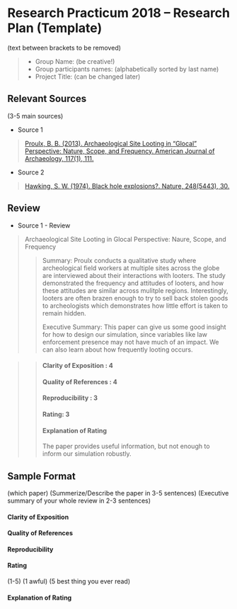 # Research Practicum 2018 – Research Plan (Template)
(text between brackets to be removed)

> * Group Name: (be creative!)
> * Group participants names: (alphabetically sorted by last name)
> * Project Title: (can be changed later)

## Relevant Sources

(3-5 main sources)
* Source 1
> [Proulx, B. B. (2013). Archaeological Site Looting in “Glocal” Perspective: Nature, Scope, and Frequency. American Journal of  Archaeology, 117(1), 111.](/relevant_papers/proulx.pdf)

* Source 2
> [Hawking, S. W. (1974). Black hole explosions?. Nature, 248(5443), 30.](http://citeseerx.ist.psu.edu/viewdoc/download?doi=10.1.1.75.3702&rep=rep1&type=pdf)



## Review

* Source 1 - Review
> Archaeological Site Looting in Glocal Perspective: Naure, Scope, and Frequency
>> Summary: Proulx conducts a qualitative study where archeological field workers at multiple sites across the globe are interviewed about their interactions with looters. The study demonstrated the frequency and attitudes of looters, and how these attitudes are similar across mulitple regions. Interestingly, looters are often brazen enough to try to sell back stolen goods to archeologists which demonstrates how little effort is taken to remain hidden.
>>
>> Executive Summary: This paper can give us some good insight for how to design our simulation, since variables like law enforcement presence may not have much of an impact. We can also learn about how frequently looting occurs. 

>> #### Clarity of Exposition : 4
>> #### Quality of References : 4
>> #### Reproducibility : 3
>> #### Rating: 3
>> #### Explanation of Rating
>> The paper provides useful information, but not enough to inform our simulation robustly. 



## Sample Format
(which paper)
(Summerize/Describe the paper in 3-5 sentences)
(Executive summary of your whole review in 2-3 sentences)

#### Clarity of Exposition

#### Quality of References

#### Reproducibility

#### Rating

(1-5)
(1 awful)
(5 best thing you ever read)

#### Explanation of Rating



